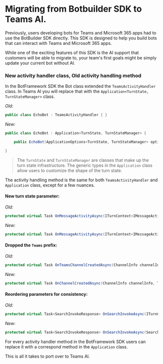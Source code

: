 # Migrating from Botbuilder SDK to Teams AI.

Previously, users developing bots for Teams and Microsoft 365 apps had to use the BotBuilder SDK directly. This SDK is designed to help you build bots that can interact with Teams and Microsoft 365 apps.

While one of the exciting features of this SDK is the AI support that customers will be able to migrate to, your team's first goals might be simply update your current bot without AI.

### New activity handler class, Old activity handling method

In the BotFramework SDK the Bot class extended the `TeamsActivityHandler` class. In Teams AI you will replace that with the `Application<TurnState, TurnStateManager>` class.

_Old:_
```C#
public class EchoBot : TeamsActivityHandler { }
```

_New:_
```C#
public class EchoBot : Application<TurnState, TurnStateManager> {

    public EchoBot(ApplicationOptions<TurnState, TurnStateManager> options) : base(options) {}

}
```

>The `TurnState` and `TurnStateManager` are classes that make up the turn state infrastructure. The generic types in the `Application` class allow users to customize the shape of the turn state.

The activity handling method is the same for both `TeamsActivityHandler` and `Application` class, except for a few nuances. 

#### New turn state parameter:

_Old:_
```C#
protected virtual Task OnMessageActivityAsync(ITurnContext<IMessageActivity> turnContext, CancellationToken cancellationToken);
```

_New:_
```C#
protected virtual Task OnMessageActivityAsync(ITurnContext<IMessageActivity> turnContext, TState turnState, CancellationToken cancellationToken);
```

#### Dropped the `Teams` prefix:

_Old:_
```C#
protected virtual Task OnTeamsChannelCreatedAsync(ChannelInfo channelInfo, TeamInfo teamInfo, ITurnContext<IConversationUpdateActivity> turnContext, TState turnState, CancellationToken cancellationToken);
```

_New:_
```C#
protected virtual Task OnChannelCreatedAsync(ChannelInfo channelInfo, TeamInfo teamInfo, ITurnContext<IConversationUpdateActivity> turnContext, TState turnState, CancellationToken cancellationToken);
```

#### Reordering parameters for consistency:

_Old:_
```C#
protected virtual Task<SearchInvokeResponse> OnSearchInvokeAsync(ITurnContext<IInvokeActivity> turnContext, SearchInvokeValue invokeValue, CancellationToken cancellationToken);
```

_New:_
```C#
protected virtual Task<SearchInvokeResponse> OnSearchInvokeAsync(SearchInvokeValue invokeValue, ITurnContext<IInvokeActivity> turnContext, TState turnState, CancellationToken cancellationToken);
```

For every activity handler method in the BotFramework SDK users can replace it with a correspond method in the `Application` class.

This is all it takes to port over to Teams AI.
